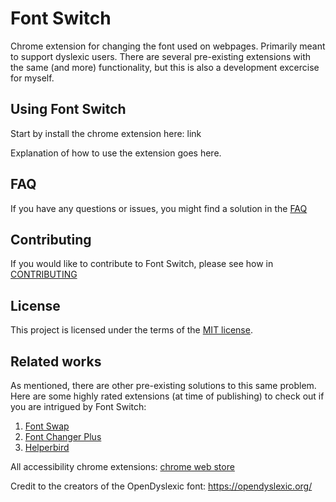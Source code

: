# Font Switch

Chrome extension for changing the font used on webpages. Primarily meant to support dyslexic users. There are several pre-existing extensions with the same (and more) functionality, but this is also a development excercise for myself.

## Using Font Switch

Start by install the chrome extension here: link

Explanation of how to use the extension goes here.

## FAQ

If you have any questions or issues, you might find a solution in the [FAQ](FAQ.md)

## Contributing

If you would like to contribute to Font Switch, please see how in [CONTRIBUTING](CONTRIBUTING.md)

## License

This project is licensed under the terms of the [MIT license](LICENSE.txt).

## Related works

As mentioned, there are other pre-existing solutions to this same problem. Here are some highly rated extensions (at time of publishing) to check out if you are intrigued by Font Switch:

1. [Font Swap](https://chrome.google.com/webstore/detail/font-swap-for-google-font/onhgmcpflfncjkdbclmhnfondmindgbg)
2. [Font Changer Plus](https://chrome.google.com/webstore/detail/font-changer-plus/ameggholdkgkdepolbiaekmhjiaiiccg?hl=en-US)
3. [Helperbird](https://chrome.google.com/webstore/detail/helperbird-accessibility/ahmapmilbkfamljbpgphfndeemhnajme?hl=en)

All accessibility chrome extensions: [chrome web store](https://chrome.google.com/webstore/category/ext/22-accessibility)

Credit to the creators of the OpenDyslexic font: https://opendyslexic.org/ 